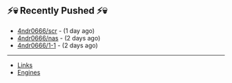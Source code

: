 ## ⚡💀 Recently Pushed ⚡💀


- [4ndr0666/scr](https://github.com/4ndr0666/scr) - (1 day ago)
- [4ndr0666/nas](https://github.com/4ndr0666/nas) - (2 days ago)
- [4ndr0666/1-1](https://github.com/4ndr0666/1-1) - (2 days ago)

---
- [Links](https://github.com/4ndr0666/Links/blob/main/README.md)        
- [Engines](https://github.com/hoothin/SearchJumper/discussions/73)    

